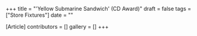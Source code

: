 +++
title = "'Yellow Submarine Sandwich' (CD Award)"
draft = false
tags = ["Store Fixtures"]
date = ""

[Article]
contributors = []
gallery = []
+++